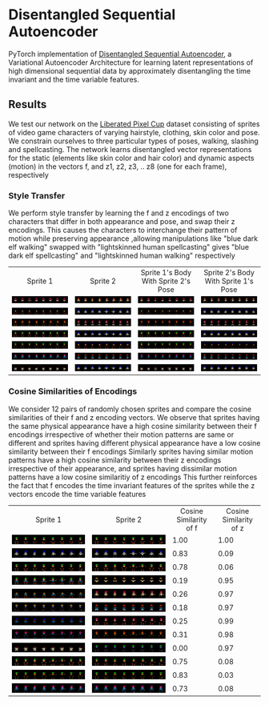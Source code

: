 # Disentangled Sequential Autoencoder
PyTorch implementation of [Disentangled Sequential Autoencoder](https://arxiv.org/abs/1803.02991), a Variational Autoencoder Architecture for learning latent representations of high dimensional sequential data by approximately disentangling the time invariant and the time variable features. 

## Results
We test our network on the [Liberated Pixel Cup](https://github.com/jrconway3/Universal-LPC-spritesheet) dataset consisting of sprites of video game characters of varying hairstyle, clothing, skin color and pose. We constrain ourselves to three particular types of poses, walking, slashing and spellcasting. The network learns disentangled vector representations for the static (elements like skin color and hair color) and dynamic aspects (motion) in the vectors f, and z1, z2, z3, .. z8 (one for each frame), respectively

### Style Transfer
We perform style transfer by learning the f and z  encodings of two characters that differ in both appearance and pose, and swap their z encodings. This causes the characters to interchange their pattern of motion while preserving appearance ,allowing manipulations like "blue dark elf walking" swapped with "lightskinned human spellcasting" gives "blue dark elf spellcasting" and "lightskinned human walking" respectively

<table align='center'>
<tr align='center'>
<td>Sprite 1</td>
<td>Sprite 2</td>
<td>Sprite 1's Body With Sprite 2's Pose</td>
<td>Sprite 2's Body With Sprite 1's Pose</td>
</tr>
<tr>
<td height="200%"><img height="100% width="150%" src='test/style-transfer/set1/image1.png'></td>
<td height="200%"><img height="100% width="150%" src='test/style-transfer/set1/image2.png'></td>
<td height="200%"><img height="100% width="150%" src='test/style-transfer/set1/image1_body_image2_motion.png'></td>
<td height="200%"><img height="100% width="150%" src='test/style-transfer/set1/image2_body_image1_motion.png'></td>
</tr>
<tr>
<td height="200%"><img height="100% width="150%" src='test/style-transfer/set2/image1.png'></td>
<td height="200%"><img height="100% width="150%" src='test/style-transfer/set2/image2.png'></td>
<td height="200%"><img height="100% width="150%" src='test/style-transfer/set2/image1_body_image2_motion.png'></td>
<td height="200%"><img height="100% width="150%" src='test/style-transfer/set2/image2_body_image1_motion.png'></td>
</tr>
<tr>
<td height="200%"><img height="100% width="150%" src='test/style-transfer/set3/image1.png'></td>
<td height="200%"><img height="100% width="150%" src='test/style-transfer/set3/image2.png'></td>
<td height="200%"><img height="100% width="150%" src='test/style-transfer/set3/image1_body_image2_motion.png'></td>
<td height="200%"><img height="100% width="150%" src='test/style-transfer/set3/image2_body_image1_motion.png'></td>
</tr>
<tr>
<td height="200%"><img height="100% width="150%" src='test/style-transfer/set4/image1.png'></td>
<td height="200%"><img height="100% width="150%" src='test/style-transfer/set4/image2.png'></td>
<td height="200%"><img height="100% width="150%" src='test/style-transfer/set4/image1_body_image2_motion.png'></td>
<td height="200%"><img height="100% width="150%" src='test/style-transfer/set4/image2_body_image1_motion.png'></td>
</tr>
<tr>
<td height="200%"><img height="100% width="150%" src='test/style-transfer/set5/image1.png'></td>
<td height="200%"><img height="100% width="150%" src='test/style-transfer/set5/image2.png'></td>
<td height="200%"><img height="100% width="150%" src='test/style-transfer/set5/image1_body_image2_motion.png'></td>
<td height="200%"><img height="100% width="150%" src='test/style-transfer/set5/image2_body_image1_motion.png'></td>
</tr>
<tr>
<td height="200%"><img height="100% width="150%" src='test/style-transfer/set6/image1.png'></td>
<td height="200%"><img height="100% width="150%" src='test/style-transfer/set6/image2.png'></td>
<td height="200%"><img height="100% width="150%" src='test/style-transfer/set6/image1_body_image2_motion.png'></td>
<td height="200%"><img height="100% width="150%" src='test/style-transfer/set6/image2_body_image1_motion.png'></td>
</tr>
<tr>
<td height="200%"><img height="100% width="150%" src='test/style-transfer/set7/image1.png'></td>
<td height="200%"><img height="100% width="150%" src='test/style-transfer/set7/image2.png'></td>
<td height="200%"><img height="100% width="150%" src='test/style-transfer/set7/image1_body_image2_motion.png'></td>
<td height="200%"><img height="100% width="150%" src='test/style-transfer/set7/image2_body_image1_motion.png'></td>
</tr>
</table>

### Cosine Similarities of Encodings
We consider 12 pairs of randomly chosen sprites and compare the cosine similarities of their f and z encoding vectors. We observe that sprites having the same physical appearance have a high cosine similarity between their f encodings irrespective of whether their motion patterns are same or different and sprites having different physical appearance have a low cosine similarity between their f encodings
Similarly sprites having similar motion patterns have a high cosine similarity between their z encodings irrespective of their appearance, and sprites having dissimilar motion patterns have a low cosine similaritiy of z encodings
This further reinforces the fact that f encodes the time invariant features of the sprites while the z vectors encode the time variable features

<table align='center'>
<tr align='center'>
<td>Sprite 1</td>
<td>Sprite 2</td>
<td>Cosine Similarity of f</td>
<td>Cosine Similarity of z</td>
</tr>
<tr>
<td><img src='test/cosine-similarity/set1/image1.png'></td>
<td><img src='test/cosine-similarity/set1/image2.png'></td>
<td>1.00</td>
<td>1.00</td>
</tr>
<tr>
<td><img src='test/cosine-similarity/set2/image1.png'></td>
<td><img src='test/cosine-similarity/set2/image2.png'></td>
<td>0.83</td>
<td>0.09</td>
</tr>
<tr>
<td><img src='test/cosine-similarity/set3/image1.png'></td>
<td><img src='test/cosine-similarity/set3/image2.png'></td>
<td>0.78</td>
<td>0.06</td>
</tr>
<tr>
<td><img src='test/cosine-similarity/set4/image1.png'></td>
<td><img src='test/cosine-similarity/set4/image2.png'></td>
<td>0.19</td>
<td>0.95</td>
</tr>
<tr>
<td><img src='test/cosine-similarity/set5/image1.png'></td>
<td><img src='test/cosine-similarity/set5/image2.png'></td>
<td>0.26</td>
<td>0.97</td>
</tr>
<tr>
<td><img src='test/cosine-similarity/set6/image1.png'></td>
<td><img src='test/cosine-similarity/set6/image2.png'></td>
<td>0.18</td>
<td>0.97</td>
</tr>
<tr>
<td><img src='test/cosine-similarity/set7/image1.png'></td>
<td><img src='test/cosine-similarity/set7/image2.png'></td>
<td>0.25</td>
<td>0.99</td>
</tr>
<tr>
<td><img src='test/cosine-similarity/set8/image1.png'></td>
<td><img src='test/cosine-similarity/set8/image2.png'></td>
<td>0.31</td>
<td>0.98</td>
</tr>
<tr>
<td><img src='test/cosine-similarity/set9/image1.png'></td>
<td><img src='test/cosine-similarity/set9/image2.png'></td>
<td>0.00</td>
<td>0.97</td>
</tr>
<tr>
<td><img src='test/cosine-similarity/set10/image1.png'></td>
<td><img src='test/cosine-similarity/set10/image2.png'></td>
<td>0.75</td>
<td>0.08</td>
</tr>
<tr>
<td><img src='test/cosine-similarity/set11/image1.png'></td>
<td><img src='test/cosine-similarity/set11/image2.png'></td>
<td>0.83</td>
<td>0.03</td>
</tr>
<tr>
<td><img src='test/cosine-similarity/set12/image1.png'></td>
<td><img src='test/cosine-similarity/set12/image2.png'></td>
<td>0.73</td>
<td>0.08</td>
</tr>
</table>
